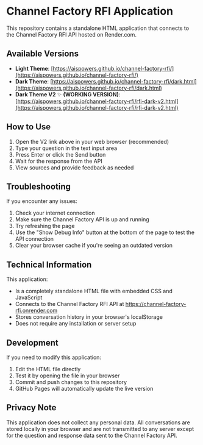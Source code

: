 # Channel Factory RFI Application

This repository contains a standalone HTML application that connects to the Channel Factory RFI API hosted on Render.com.

## Available Versions

- **Light Theme**: [https://aispowers.github.io/channel-factory-rfi/](https://aispowers.github.io/channel-factory-rfi/)
- **Dark Theme**: [https://aispowers.github.io/channel-factory-rfi/dark.html](https://aispowers.github.io/channel-factory-rfi/dark.html)
- **Dark Theme V2** ✨ **(WORKING VERSION)**: [https://aispowers.github.io/channel-factory-rfi/rfi-dark-v2.html](https://aispowers.github.io/channel-factory-rfi/rfi-dark-v2.html)

## How to Use

1. Open the V2 link above in your web browser (recommended)
2. Type your question in the text input area
3. Press Enter or click the Send button
4. Wait for the response from the API
5. View sources and provide feedback as needed

## Troubleshooting

If you encounter any issues:

1. Check your internet connection
2. Make sure the Channel Factory API is up and running
3. Try refreshing the page
4. Use the "Show Debug Info" button at the bottom of the page to test the API connection
5. Clear your browser cache if you're seeing an outdated version

## Technical Information

This application:
- Is a completely standalone HTML file with embedded CSS and JavaScript
- Connects to the Channel Factory RFI API at https://channel-factory-rfi.onrender.com
- Stores conversation history in your browser's localStorage
- Does not require any installation or server setup

## Development

If you need to modify this application:

1. Edit the HTML file directly
2. Test it by opening the file in your browser
3. Commit and push changes to this repository
4. GitHub Pages will automatically update the live version

## Privacy Note

This application does not collect any personal data. All conversations are stored locally in your browser and are not transmitted to any server except for the question and response data sent to the Channel Factory API.